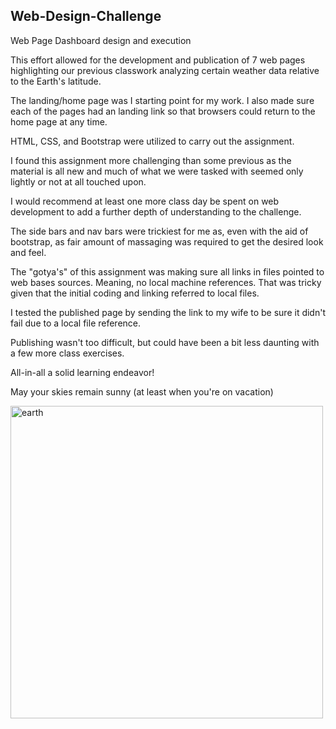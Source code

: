 ## Web-Design-Challenge
Web Page Dashboard design and execution

This effort allowed for the development and publication of 7 web pages highlighting our previous classwork analyzing certain weather data relative to the Earth's latitude. 

The landing/home page was I starting point for my work. I also made sure each of the pages had an landing link so that browsers could return to the home page at any time. 

HTML, CSS, and Bootstrap were utilized to carry out the assignment. 

I found this assignment more challenging than some previous as the material is all new and much of what we were tasked with seemed only lightly or not at all touched upon. 

I would recommend at least one more class day be spent on web development to add a further depth of understanding to the challenge. 

The side bars and nav bars were trickiest for me as, even with the aid of bootstrap, as fair amount of massaging was required to get the desired look and feel. 

The "gotya's" of this assignment was making sure all links in files pointed to web bases sources. Meaning, no local machine references. That was tricky given that the initial coding and linking referred to local files. 

I tested the published page by sending the link to my wife to be sure it didn't fail due to a local file reference.

Publishing wasn't too difficult, but could have been a bit less daunting with a few more class exercises. 

All-in-all a solid learning endeavor!

May your skies remain sunny (at least when you're on vacation)

<img src="https://www.nasa.gov/sites/default/files/thumbnails/image/ae3_westernhemisphere_geos_2019246_lrg.jpg" alt="earth" width="500"/>



